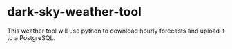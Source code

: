 # dark-sky-weather-tool
This weather tool will use python to download hourly forecasts and upload it to a PostgreSQL.
